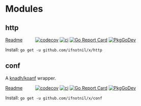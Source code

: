 # Modules

<!---
https://docs.codecov.com/docs/status-badges
-->

## http

[Readme](http/README.md) &emsp; &emsp;
[![codecov](https://codecov.io/gh/ifnotnil/x/graph/badge.svg?token=n0t9q5Y3Sf&component=http)](https://codecov.io/gh/ifnotnil/x)
[![ci](https://github.com/ifnotnil/x/actions/workflows/sub_http.yml/badge.svg)](https://github.com/ifnotnil/x/actions/workflows/sub_http.yml)
[![Go Report Card](https://goreportcard.com/badge/github.com/ifnotnil/x/http)](https://goreportcard.com/report/github.com/ifnotnil/x/http)
[![PkgGoDev](https://pkg.go.dev/badge/github.com/ifnotnit/x/http)](https://pkg.go.dev/github.com/ifnotnil/x/http)

Install: `go get -u github.com/ifnotnil/x/http`

## conf

A [knadh/koanf](github.com/knadh/koanf) wrapper.

[Readme](conf/README.md) &emsp; &emsp;
[![codecov](https://codecov.io/gh/ifnotnil/x/graph/badge.svg?token=n0t9q5Y3Sf&component=conf)](https://codecov.io/gh/ifnotnil/x)
[![ci](https://github.com/ifnotnil/x/actions/workflows/sub_conf.yml/badge.svg)](https://github.com/ifnotnil/x/actions/workflows/sub_conf.yml)
[![Go Report Card](https://goreportcard.com/badge/github.com/ifnotnil/x/conf)](https://goreportcard.com/report/github.com/ifnotnil/x/conf)
[![PkgGoDev](https://pkg.go.dev/badge/github.com/ifnotnit/x/conf)](https://pkg.go.dev/github.com/ifnotnil/x/conf)

Install: `go get -u github.com/ifnotnil/x/conf`
